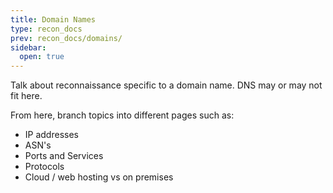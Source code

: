 ```yaml
---
title: Domain Names
type: recon_docs
prev: recon_docs/domains/
sidebar:
  open: true
---
```


Talk about reconnaissance specific to a domain name. DNS may or may not fit here. 

From here, branch topics into different pages such as:

- IP addresses
- ASN's
- Ports and Services
- Protocols
- Cloud / web hosting vs on premises

